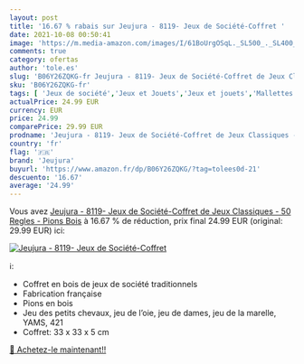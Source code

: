 ```yaml
---
layout: post
title: '16.67 % rabais sur Jeujura - 8119- Jeux de Société-Coffret '
date: 2021-10-08 00:50:41
image: 'https://m.media-amazon.com/images/I/61BoUrgOSqL._SL500_._SL400_.jpg'
comments: true
category: ofertas
author: 'tole.es'
slug: 'B06Y26ZQKG-fr Jeujura - 8119- Jeux de Société-Coffret de Jeux Classiques...'
sku: 'B06Y26ZQKG-fr'
tags: [ 'Jeux de société','Jeux et Jouets','Jeux et jouets','Mallettes de jeux de société','jeujura', ]
actualPrice: 24.99 EUR
currency: EUR
price: 24.99
comparePrice: 29.99 EUR
prodname: 'Jeujura - 8119- Jeux de Société-Coffret de Jeux Classiques - 50 Regles - Pions Bois'
country: 'fr'
flag: '🇫🇷'
brand: 'Jeujura'
buyurl: 'https://www.amazon.fr/dp/B06Y26ZQKG/?tag=tolees0d-21'
descuento: '16.67'
average: '24.99'
---
```


Vous avez [Jeujura - 8119- Jeux de Société-Coffret de Jeux Classiques - 50 Regles - Pions Bois](https://www.amazon.fr/dp/B06Y26ZQKG/?tag=tolees0d-21)  à  16.67 % de réduction, prix final  24.99 EUR (original: 29.99 EUR) ici:

[![Jeujura - 8119- Jeux de Société-Coffret ](https://m.media-amazon.com/images/I/61BoUrgOSqL._SL500_._SL400_.jpg)](https://www.amazon.fr/dp/B06Y26ZQKG/?tag=tolees0d-21)

ℹ️:

- Coffret en bois de jeux de société traditionnels
- Fabrication française
- Pions en bois
- Jeu des petits chevaux, jeu de l’oie, jeu de dames, jeu de la marelle, YAMS, 421
- Coffret: 33 x 33 x 5 cm

[🛒 Achetez-le maintenant!!](https://www.amazon.fr/dp/B06Y26ZQKG/?tag=tolees0d-21)
